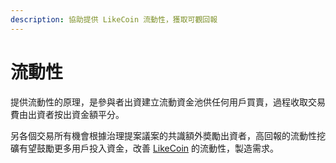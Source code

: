 ```yaml
---
description: 協助提供 LikeCoin 流動性，獲取可觀回報
---
```


# 流動性

提供流動性的原理，是參與者出資建立流動資金池供任何用戶買賣，過程收取交易費由出資者按出資金額平分。

另各個交易所有機會根據治理提案議案的共識額外奬勵出資者，高回報的流動性挖礦有望鼓勵更多用戶投入資金，改善 [LikeCoin](https://like.co/) 的流動性，製造需求。
